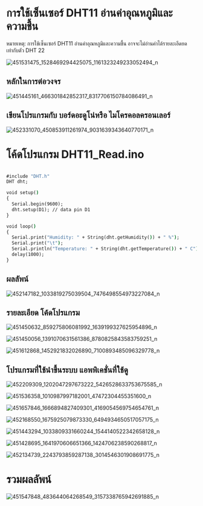 # การใช้เซ็นเซอร์ DHT11 อ่านค่าอุณหภูมิและความชื้น
หมายเหตุ: การใช้เซ็นเซอร์ DHT11 อ่านค่าอุณหภูมิและความชื้น อาจจะไม่อ่านค่าได้รายละเอีดยดเท่ากับตัว DHT 22

![451531475_1528469294425075_1161323249233052494_n](https://github.com/user-attachments/assets/4e7e2943-52ed-48bc-8994-963834de3ec5)

## หลักในการต่อวงจร
![451445161_466301842852317_8317706150784086491_n](https://github.com/user-attachments/assets/cdd75498-45dd-4bdd-ae7c-236dcc2cce92)

## เขียนโปรแกรมกับ บอร์ดอะดูโน่หรือ ไมโครคอลครอนเลอร์
![452331070_450853911261974_9031639343640770171_n](https://github.com/user-attachments/assets/fce35bca-0369-4a10-be7d-195e4afa957a)

# โค้ดโปรแกรม DHT11_Read.ino

```cmd

#include "DHT.h"
DHT dht;

void setup()
{
  Serial.begin(9600);
  dht.setup(D1); // data pin D1
}

void loop()
{
  Serial.print("Humidity: " + String(dht.getHumidity()) + " %");
  Serial.print("\t");
  Serial.println("Temperature: " + String(dht.getTemperature()) + " C");
  delay(1000);
}


```
## ผลลัพน์
![452147182_1033819275039504_7476498554973227084_n](https://github.com/user-attachments/assets/91d4f8b8-b7cc-4d15-9072-e16f1e7cae09)


## รายละเอียด โค้ดโปรแกรม
![451450632_859275806081992_1639199327625954896_n](https://github.com/user-attachments/assets/a82ccb99-52a7-476c-8872-14da04ef0a66)

![451450056_1391070631561386_8780825843583759251_n](https://github.com/user-attachments/assets/ac613eeb-11c0-42b2-b3e8-46603d394756)

![451612868_1452921832026890_7100893485096329778_n](https://github.com/user-attachments/assets/bb1b4cf0-5c94-431e-af76-39846a0b3999)

## โปรแกรมที่ใช้นำขึ้นระบบ แอพพิเคชั่นที่ใช้ดู
![452209309_1202047297673222_5426528633753675585_n](https://github.com/user-attachments/assets/ca7ad3f2-668e-4316-a027-c580c5271cc2)

![451536358_1010987997182001_47472304455351600_n](https://github.com/user-attachments/assets/30ada9d1-5590-4d92-9f8e-a539fc1793c9)

![451657846_1666894827409301_4169054569754654761_n](https://github.com/user-attachments/assets/f1f379b8-9a38-46c5-9a61-92c611efa320)

![452168550_1675925079873330_6494934650517057175_n](https://github.com/user-attachments/assets/d4cb67fc-15d4-40ba-b83d-52e725b20a2a)

![451443294_1033809331660244_1544140522342658128_n](https://github.com/user-attachments/assets/dbca4cba-136c-421b-8675-68266304f230)

![451428695_1641970606651366_1424706238590268817_n](https://github.com/user-attachments/assets/f27579ae-db65-43e6-ba46-79fa68bd9887)

![452134739_2243793859287138_3014546301908691775_n](https://github.com/user-attachments/assets/0b37d5d1-ef2b-4a67-b8af-83ecd16d6b28)


# รวมผลลัพน์
![451547848_483644064268549_3157338765942691885_n](https://github.com/user-attachments/assets/32ab54e7-b85c-494e-a882-e000a2d2fe6f)


















